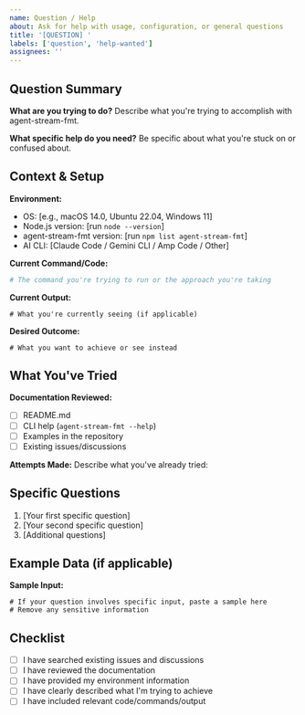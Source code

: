 ```yaml
---
name: Question / Help
about: Ask for help with usage, configuration, or general questions
title: '[QUESTION] '
labels: ['question', 'help-wanted']
assignees: ''
---
```


## Question Summary

**What are you trying to do?**
Describe what you're trying to accomplish with agent-stream-fmt.

**What specific help do you need?**
Be specific about what you're stuck on or confused about.

## Context & Setup

**Environment:**

- OS: [e.g., macOS 14.0, Ubuntu 22.04, Windows 11]
- Node.js version: [run `node --version`]
- agent-stream-fmt version: [run `npm list agent-stream-fmt`]
- AI CLI: [Claude Code / Gemini CLI / Amp Code / Other]

**Current Command/Code:**

```bash
# The command you're trying to run or the approach you're taking
```

**Current Output:**

```
# What you're currently seeing (if applicable)
```

**Desired Outcome:**

```
# What you want to achieve or see instead
```

## What You've Tried

**Documentation Reviewed:**

- [ ] README.md
- [ ] CLI help (`agent-stream-fmt --help`)
- [ ] Examples in the repository
- [ ] Existing issues/discussions

**Attempts Made:**
Describe what you've already tried:

## Specific Questions

1. [Your first specific question]
2. [Your second specific question]
3. [Additional questions]

## Example Data (if applicable)

**Sample Input:**

```jsonl
# If your question involves specific input, paste a sample here
# Remove any sensitive information
```

## Checklist

- [ ] I have searched existing issues and discussions
- [ ] I have reviewed the documentation
- [ ] I have provided my environment information
- [ ] I have clearly described what I'm trying to achieve
- [ ] I have included relevant code/commands/output
